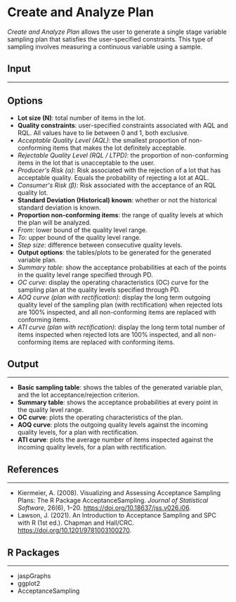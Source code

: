 Create and Analyze Plan 
==========================
*Create and Analyze Plan* allows the user to generate a single stage variable sampling plan that satisfies the user-specified constraints. This type of sampling involves measuring a continuous variable using a sample.

## Input
-------
## Options
- **Lot size (N)**: total number of items in the lot.
- **Quality constraints**: user-specified constraints associated with AQL and RQL. All values have to lie between 0 and 1, both exclusive.
 - *Acceptable Quality Level (AQL)*: the smallest proportion of non-conforming items that makes the lot definitely acceptable.
 - *Rejectable Quality Level (RQL / LTPD)*: the proportion of non-conforming items in the lot that is unacceptable to the user.
 - *Producer's Risk (α)*: Risk associated with the rejection of a lot that has acceptable quality. Equals the probability of rejecting a lot at AQL.
 - *Consumer's Risk (β)*: Risk associated with the acceptance of an RQL quality lot.
- **Standard Deviation (Historical) known**: whether or not the historical standard deviation is known.
- **Proportion non-conforming items**: the range of quality levels at which the plan will be analyzed.
 - *From*: lower bound of the quality level range.
 - *To*: upper bound of the quality level range.
 - *Step size*: difference between consecutive quality levels.
- **Output options**: the tables/plots to be generated for the generated variable plan.
 - *Summary table*: show the acceptance probabilities at each of the points in the quality level range specified through PD.
 - *OC curve*: display the operating characteristics (OC) curve for the sampling plan at the quality levels specified through PD.
 - *AOQ curve (plan with rectification)*: display the long term outgoing quality level of the sampling plan (with rectification) when rejected lots are 100% inspected, and all non-conforming items are replaced with conforming items.
 - *ATI curve (plan with rectification)*: display the long term total number of items inspected when rejected lots are 100% inspected, and all non-conforming items are replaced with conforming items.

## Output 
-------
- **Basic sampling table**: shows the tables of the generated variable plan, and the lot acceptance/rejection criterion.
- **Summary table**: shows the acceptance probabilities at every point in the quality level range.
- **OC curve**: plots the operating characteristics of the plan.
- **AOQ curve**: plots the outgoing quality levels against the incoming quality levels, for a plan with rectification.
- **ATI curve**: plots the average number of items inspected against the incoming quality levels, for a plan with rectification.

## References 
-------
- Kiermeier, A. (2008). Visualizing and Assessing Acceptance Sampling Plans: The R Package AcceptanceSampling. *Journal of Statistical Software*, 26(6), 1–20. https://doi.org/10.18637/jss.v026.i06.
- Lawson, J. (2021). An Introduction to Acceptance Sampling and SPC with R (1st ed.). Chapman and Hall/CRC. https://doi.org/10.1201/9781003100270.

## R Packages
-------
- jaspGraphs
- ggplot2
- AcceptanceSampling